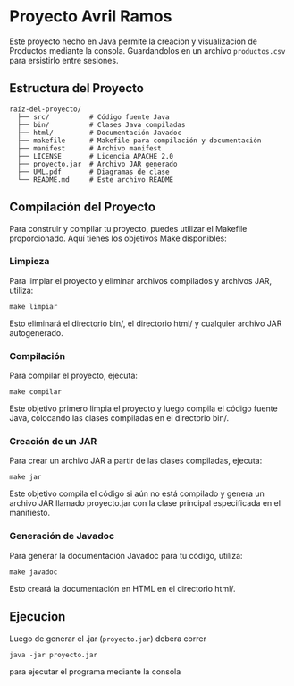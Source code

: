 # Proyecto Avril Ramos

Este proyecto hecho en Java permite la creacion y visualizacion de Productos mediante la consola. Guardandolos en un archivo `productos.csv` para ersistirlo entre sesiones.


## Estructura del Proyecto


```plaintext
raíz-del-proyecto/
  ├── src/          # Código fuente Java
  ├── bin/          # Clases Java compiladas
  ├── html/         # Documentación Javadoc
  ├── makefile      # Makefile para compilación y documentación
  ├── manifest      # Archivo manifest
  ├── LICENSE       # Licencia APACHE 2.0
  ├── proyecto.jar  # Archivo JAR generado
  ├── UML.pdf       # Diagramas de clase
  └── README.md     # Este archivo README
```

## Compilación del Proyecto
Para construir y compilar tu proyecto, puedes utilizar el Makefile proporcionado. Aquí tienes los objetivos Make disponibles:

### Limpieza
Para limpiar el proyecto y eliminar archivos compilados y archivos JAR, utiliza:

```
make limpiar
```
Esto eliminará el directorio bin/, el directorio html/ y cualquier archivo JAR autogenerado.

### Compilación
Para compilar el proyecto, ejecuta:

```
make compilar
```
Este objetivo primero limpia el proyecto y luego compila el código fuente Java, colocando las clases compiladas en el directorio bin/.

### Creación de un JAR
Para crear un archivo JAR a partir de las clases compiladas, ejecuta:


```
make jar
```
Este objetivo compila el código si aún no está compilado y genera un archivo JAR llamado proyecto.jar con la clase principal especificada en el manifiesto.

### Generación de Javadoc
Para generar la documentación Javadoc para tu código, utiliza:

```
make javadoc
```
Esto creará la documentación en HTML en el directorio html/.


## Ejecucion

Luego de generar el .jar (`proyecto.jar`) debera correr 
```
java -jar proyecto.jar
```
para ejecutar el programa mediante la consola